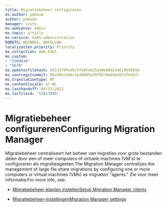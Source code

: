 ```yaml
---
title: Migratiebeheer configureren
ms.author: pebaum
author: pebaum
manager: scotv
ms.audience: Admin
ms.topic: article
ms.service: o365-administration
ROBOTS: NOINDEX, NOFOLLOW
localization_priority: Priority
ms.collection: Adm_O365
ms.custom:
- "5300030"
- "5670"
ms.openlocfilehash: e5133f0fedbc5fe8feb25aa0e869234619bd5b94
ms.sourcegitcommit: 8bc60ec34bc1e40685e3976576e04a2623f63a7c
ms.translationtype: MT
ms.contentlocale: nl-NL
ms.lasthandoff: 04/15/2021
ms.locfileid: "51817095"
---
```

# <a name="configuring-migration-manager"></a><span data-ttu-id="7a3b0-102">Migratiebeheer configureren</span><span class="sxs-lookup"><span data-stu-id="7a3b0-102">Configuring Migration Manager</span></span>

<span data-ttu-id="7a3b0-103">Migratiebeheer centraliseert het beheer van migraties voor grote bestanden delen door een of meer computers of virtuele machines (VM's) te configureren als migratieagenten.</span><span class="sxs-lookup"><span data-stu-id="7a3b0-103">The Migration Manager centralizes the management of large file share migrations by configuring one or more computers or virtual machines (VMs) as migration "agents."</span></span> <span data-ttu-id="7a3b0-104">Zie voor meer informatie:</span><span class="sxs-lookup"><span data-stu-id="7a3b0-104">For more info, see:</span></span>

- [<span data-ttu-id="7a3b0-105">Migratiebeheer-klanten instellen</span><span class="sxs-lookup"><span data-stu-id="7a3b0-105">Setup Migration Manager clients</span></span>](https://docs.microsoft.com/sharepointmigration/mm-setup-clients)

- [<span data-ttu-id="7a3b0-106">Migratiebeheer-instellingen</span><span class="sxs-lookup"><span data-stu-id="7a3b0-106">Migration Manager settings</span></span>](https://docs.microsoft.com/sharepointmigration/mm-settings)
